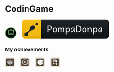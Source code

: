 <h1 id='cds'><strong>CodinGame</strong></h1>

<p align="left" >
    <img src='../../Assets/codin-game/current-level.svg' alt='codingame-level' style="width: 38px" />&emsp;
    <a href='https://www.codingame.com/profile/6c30a3300f1cb4629458462fb23363688386564'>
        <img src="../../Assets/codin-game/codingame-pd.svg" alt='codingame badge' />
    </a>
</p>


### My Achievements

<p align="left" >
    <img src='../../Assets/codin-game/js.svg' alt='codingame js badge' style="width: 32px" />&emsp;
    <img src='../../Assets/codin-game/play.svg' alt='codingame play badge' style="width: 32px" />&emsp;
    <img src='../../Assets/codin-game/onboarding.svg' alt='codingame onboarding badge' style="width: 32px" />&emsp;
    <img src='../../Assets/codin-game/pointer.svg' alt='codingame pointer badge' style="width: 32px" />&emsp;
</p>
<br id='center'/>
